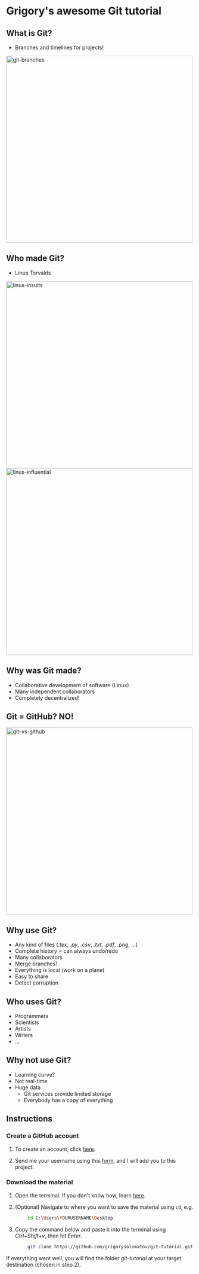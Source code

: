 # Grigory's awesome Git tutorial

## What is Git?

- Branches and timelines for projects!

<img src="https://www.nobledesktop.com/image/blog/git-branches-merge.png" alt="git-branches" width="500"/>

## Who made Git?

- Linus Torvalds

<a href="https://www.youtube.com/embed/JZ017D_JOPY?start=0&amp;end=52">
    <img src="https://img.youtube.com/vi/JZ017D_JOPY/0.jpg" alt="linus-insults" width="500"/>
</a>

<img src="https://scontent-lhr8-1.xx.fbcdn.net/v/t1.6435-9/45357103_251653055476304_3173880819135545344_n.jpg?_nc_cat=110&ccb=1-7&_nc_sid=8bfeb9&_nc_ohc=ioIqnnNRYeAAX9W89N3&_nc_ht=scontent-lhr8-1.xx&oh=00_AfAe3A1jm9QHa4JnyGwOsr6uDCMynrG4kdmgKjGGWKZs1g&oe=63BE499E" alt="linus-influential" width="500"/>

## Why was Git made?

- Collaborative development of software (Linux)
- Many independent collaborators
- Completely decentralized!

## Git = GitHub? NO!

<img src="https://pbs.twimg.com/media/FgonU5LaAAECmzp?format=jpg&name=small" alt="git-vs-github" width="500"/>

## Why use Git?

- Any kind of files (*.tex*, *.py*, *.csv*, *.txt*, *.pdf*, *.png*, ...)
- Complete history = can always undo/redo
- Many collaborators
- Merge branches!
- Everything is local (work on a plane)
- Easy to share
- Detect corruption

## Who uses Git?

- Programmers
- Scientists
- Artists
- Writers
- ...

## Why not use Git?

- Learning curve?
- Not real-time
- Huge data
  - Git services provide limited storage
  - Everybody has a copy of everything

## Instructions

### Create a GitHub account

1. To create an account, click [here](https://github.com/signup).

2. Send me your username using this [form](https://docs.google.com/forms/d/e/1FAIpQLScy55TbtxTXZOLVv9CYvuVqc-p2osA8igexzPVYD5I1dLP4Lg/viewform?usp=sf_link), and I will add you to this project.

### Download the material

1. Open the terminal. If you don't know how, learn [here](https://towardsdatascience.com/a-quick-guide-to-using-command-line-terminal-96815b97b955).

2. (Optional) Navigate to where you want to save the material using ```cd```, e.g.

```bash
        cd C:\Users\YOURUSERNAME\Desktop
```

3. Copy the command below and paste it into the terminal using *Ctrl+Shift+v*, then hit *Enter*.

```bash
        git clone https://github.com/grigorysolomatov/git-tutorial.git
```

If everything went well, you will find the folder *git-tutorial* at your target destination (chosen in step 2).
